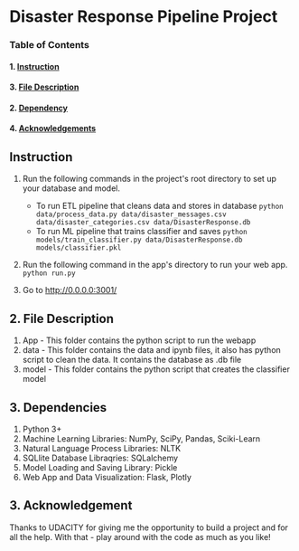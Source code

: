 # Disaster Response Pipeline Project

### Table of Contents

#### 1. [Instruction](#instruction)
#### 3. [File Description](#files)
#### 2. [Dependency](#dependency)
#### 4. [Acknowledgements](#ack)

## Instruction<a name="instruction"></a>
1. Run the following commands in the project's root directory to set up your database and model.

    - To run ETL pipeline that cleans data and stores in database
        `python data/process_data.py data/disaster_messages.csv data/disaster_categories.csv data/DisasterResponse.db`
    - To run ML pipeline that trains classifier and saves
        `python models/train_classifier.py data/DisasterResponse.db models/classifier.pkl`

2. Run the following command in the app's directory to run your web app.
    `python run.py`

3. Go to http://0.0.0.0:3001/


## 2. File Description<a name = "files"></a>
1. App - This folder contains the python script to run the webapp
2. data - This folder contains the data and ipynb files, it also has python script to clean the data. It contains the database as .db file
3. model - This folder contains the python script that creates the classifier model


## 3. Dependencies<a name = "dependency"></a>
1. Python 3+
2. Machine Learning Libraries: NumPy, SciPy, Pandas, Sciki-Learn
3. Natural Language Process Libraries: NLTK
4. SQLlite Database Libraqries: SQLalchemy
5. Model Loading and Saving Library: Pickle
6. Web App and Data Visualization: Flask, Plotly


## 3. Acknowledgement<a name = "ack"></a>
Thanks to UDACITY for giving me the opportunity to build a project and for all the help. With that - play around with the code as much as you like!
